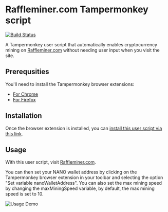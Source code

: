 # Raffleminer.com Tampermonkey script

[![Build Status](https://travis-ci.org/jasonheecs/greasemonkey-raffle-miner.svg?branch=master)](https://travis-ci.org/jasonheecs/greasemonkey-raffle-miner)

A Tampermonkey user script that automatically enables cryptocurrency mining on [Raffleminer.com](https://www.raffleminer.com/) without needing user input when you visit the site.

## Prerequsities
You'll need to install the Tampermonkey browser extensions:

- [For Chrome](https://chrome.google.com/webstore/detail/tampermonkey/dhdgffkkebhmkfjojejmpbldmpobfkfo)
- [For Firefox](https://addons.mozilla.org/en-US/firefox/addon/tampermonkey/)

## Installation
Once the browser extension is installed, you can [install this user script via this link](https://greasyfork.org/scripts/369211-raffleminer-com-throttle-script/code/Raffleminercom%20throttle%20script.user.js).

## Usage
With this user script, visit [Raffleminer.com](https://www.raffleminer.com/). 

You can then set your NANO wallet address by clicking on the Tampermonkey browser extension in your toolbar and selecting the option "Set variable nanoWalletAddress". You can also set the max mining speed by changing the maxMiningSpeed variable, by default, the max mining speed is set to 10.

![Usage Demo](https://i.imgur.com/qJfXEsd.gif)